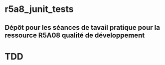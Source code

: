 # r5a8_junit_tests

## Dépôt pour les séances de tavail pratique pour la ressource R5A08 qualité de développement

# TDD
